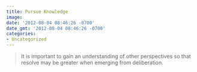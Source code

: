 ```yaml
---
title: Pursue Knowledge
image: 
date: '2012-08-04 08:46:26 -0700'
date_gmt: '2012-08-04 08:46:26 -0700'
categories:
- Uncategorized
---
```

<blockquote>It is important to gain an understanding of other perspectives so that resolve may be greater when emerging from deliberation.</blockquote>
